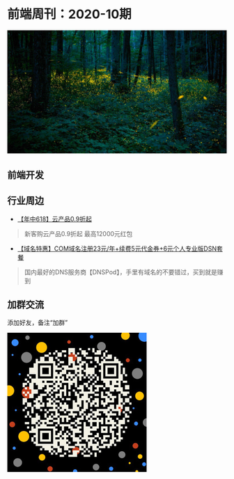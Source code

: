 # 前端周刊：2020-10期

[![](/img/bing/20200605.png?imageMogr2/thumbnail/960x)](https://cn.bing.com/search?q=大烟山国家公园)


## 前端开发




## 行业周边

- [【年中618】云产品0.9折起](https://www.aliyun.com/activity/618/index?userCode=y31qmczl)

> 新客购云产品0.9折起 最高12000元红包

- [【域名特惠】COM域名注册23元/年+续费5元代金券+6元个人专业版DSN套餐](https://www.dnspod.cn/promo/domainscarnival?promo_code=3LIUUR11729&source=sharelink&from=link)

> 国内最好的DNS服务商【DNSPod】，手里有域名的不要错过，买到就是赚到


## 加群交流

添加好友，备注“加群”

![refned_x](../img/a/refined-x.jpg)

